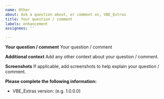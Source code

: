 ```yaml
---
name: Other
about: Ask a question about, or comment on, VBE_Extras
title: Your question / comment
labels: enhancement
assignees: ''

---
```


**Your question / comment**
Your question / comment

**Additional context**
Add any other context about your question / comment.

**Screenshots**
If applicable, add screenshots to help explain your question / comment.

**Please complete the following information:**
 - VBE_Extras version: (e.g. 1.0.0.0)
